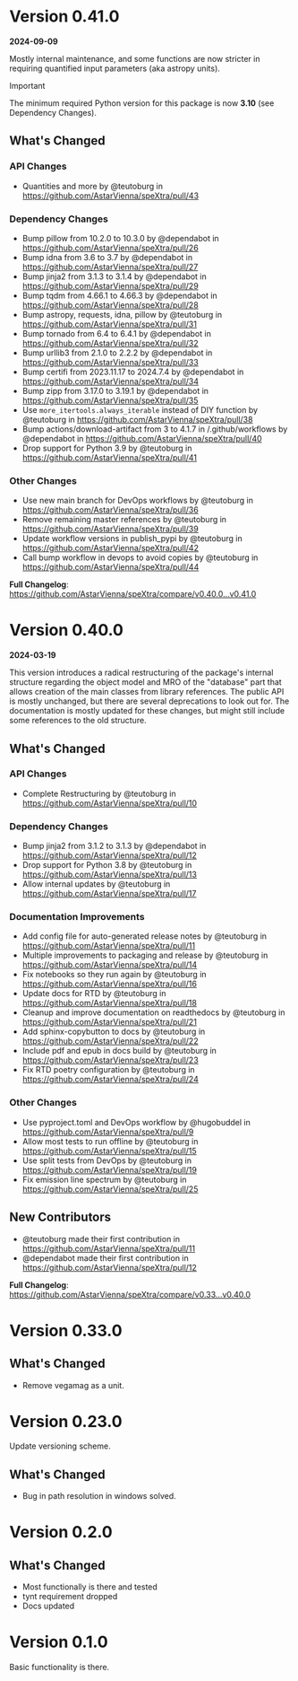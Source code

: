 # Version 0.41.0
**2024-09-09**

Mostly internal maintenance, and some functions are now stricter in requiring quantified input parameters (aka astropy units).

> [!IMPORTANT]
> The minimum required Python version for this package is now **3.10** (see Dependency Changes).

## What's Changed
### API Changes
* Quantities and more by @teutoburg in https://github.com/AstarVienna/speXtra/pull/43
### Dependency Changes
* Bump pillow from 10.2.0 to 10.3.0 by @dependabot in https://github.com/AstarVienna/speXtra/pull/26
* Bump idna from 3.6 to 3.7 by @dependabot in https://github.com/AstarVienna/speXtra/pull/27
* Bump jinja2 from 3.1.3 to 3.1.4 by @dependabot in https://github.com/AstarVienna/speXtra/pull/29
* Bump tqdm from 4.66.1 to 4.66.3 by @dependabot in https://github.com/AstarVienna/speXtra/pull/28
* Bump astropy, requests, idna, pillow by @teutoburg in https://github.com/AstarVienna/speXtra/pull/31
* Bump tornado from 6.4 to 6.4.1 by @dependabot in https://github.com/AstarVienna/speXtra/pull/32
* Bump urllib3 from 2.1.0 to 2.2.2 by @dependabot in https://github.com/AstarVienna/speXtra/pull/33
* Bump certifi from 2023.11.17 to 2024.7.4 by @dependabot in https://github.com/AstarVienna/speXtra/pull/34
* Bump zipp from 3.17.0 to 3.19.1 by @dependabot in https://github.com/AstarVienna/speXtra/pull/35
* Use `more_itertools.always_iterable` instead of DIY function by @teutoburg in https://github.com/AstarVienna/speXtra/pull/38
* Bump actions/download-artifact from 3 to 4.1.7 in /.github/workflows by @dependabot in https://github.com/AstarVienna/speXtra/pull/40
* Drop support for Python 3.9 by @teutoburg in https://github.com/AstarVienna/speXtra/pull/41
### Other Changes
* Use new main branch for DevOps workflows by @teutoburg in https://github.com/AstarVienna/speXtra/pull/36
* Remove remaining master references by @teutoburg in https://github.com/AstarVienna/speXtra/pull/39
* Update workflow versions in publish_pypi by @teutoburg in https://github.com/AstarVienna/speXtra/pull/42
* Call bump workflow in devops to avoid copies by @teutoburg in https://github.com/AstarVienna/speXtra/pull/44

**Full Changelog**: https://github.com/AstarVienna/speXtra/compare/v0.40.0...v0.41.0

# Version 0.40.0
**2024-03-19**

This version introduces a radical restructuring of the package's internal structure regarding the object model and MRO of the "database" part that allows creation of the main classes from library references. The public API is mostly unchanged, but there are several deprecations to look out for. The documentation is mostly updated for these changes, but might still include some references to the old structure.

## What's Changed
### API Changes
* Complete Restructuring by @teutoburg in https://github.com/AstarVienna/speXtra/pull/10
### Dependency Changes
* Bump jinja2 from 3.1.2 to 3.1.3 by @dependabot in https://github.com/AstarVienna/speXtra/pull/12
* Drop support for Python 3.8 by @teutoburg in https://github.com/AstarVienna/speXtra/pull/13
* Allow internal updates by @teutoburg in https://github.com/AstarVienna/speXtra/pull/17
### Documentation Improvements
* Add config file for auto-generated release notes by @teutoburg in https://github.com/AstarVienna/speXtra/pull/11
* Multiple improvements to packaging and release by @teutoburg in https://github.com/AstarVienna/speXtra/pull/14
* Fix notebooks so they run again by @teutoburg in https://github.com/AstarVienna/speXtra/pull/16
* Update docs for RTD by @teutoburg in https://github.com/AstarVienna/speXtra/pull/18
* Cleanup and improve documentation on readthedocs by @teutoburg in https://github.com/AstarVienna/speXtra/pull/21
* Add sphinx-copybutton to docs by @teutoburg in https://github.com/AstarVienna/speXtra/pull/22
* Include pdf and epub in docs build by @teutoburg in https://github.com/AstarVienna/speXtra/pull/23
* Fix RTD poetry configuration by @teutoburg in https://github.com/AstarVienna/speXtra/pull/24
### Other Changes
* Use pyproject.toml and DevOps workflow by @hugobuddel in https://github.com/AstarVienna/speXtra/pull/9
* Allow most tests to run offline by @teutoburg in https://github.com/AstarVienna/speXtra/pull/15
* Use split tests from DevOps by @teutoburg in https://github.com/AstarVienna/speXtra/pull/19
* Fix emission line spectrum by @teutoburg in https://github.com/AstarVienna/speXtra/pull/25

## New Contributors
* @teutoburg made their first contribution in https://github.com/AstarVienna/speXtra/pull/11
* @dependabot made their first contribution in https://github.com/AstarVienna/speXtra/pull/12

**Full Changelog**: https://github.com/AstarVienna/speXtra/compare/v0.33...v0.40.0

# Version 0.33.0

## What's Changed
- Remove vegamag as a unit.

# Version 0.23.0

Update versioning scheme.

## What's Changed
- Bug in path resolution in windows solved.

# Version 0.2.0

## What's Changed
- Most functionally is there and tested
- tynt requirement dropped
- Docs updated

# Version 0.1.0

Basic functionality is there.
